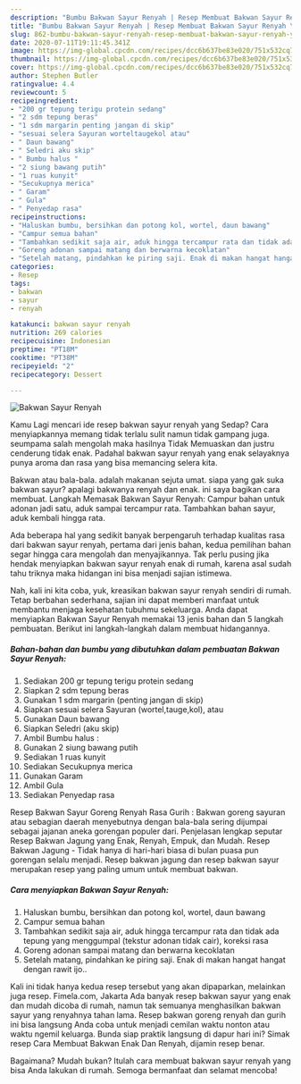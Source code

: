 ```yaml
---
description: "Bumbu Bakwan Sayur Renyah | Resep Membuat Bakwan Sayur Renyah Yang Enak Banget"
title: "Bumbu Bakwan Sayur Renyah | Resep Membuat Bakwan Sayur Renyah Yang Enak Banget"
slug: 862-bumbu-bakwan-sayur-renyah-resep-membuat-bakwan-sayur-renyah-yang-enak-banget
date: 2020-07-11T19:11:45.341Z
image: https://img-global.cpcdn.com/recipes/dcc6b637be83e020/751x532cq70/bakwan-sayur-renyah-foto-resep-utama.jpg
thumbnail: https://img-global.cpcdn.com/recipes/dcc6b637be83e020/751x532cq70/bakwan-sayur-renyah-foto-resep-utama.jpg
cover: https://img-global.cpcdn.com/recipes/dcc6b637be83e020/751x532cq70/bakwan-sayur-renyah-foto-resep-utama.jpg
author: Stephen Butler
ratingvalue: 4.4
reviewcount: 5
recipeingredient:
- "200 gr tepung terigu protein sedang"
- "2 sdm tepung beras"
- "1 sdm margarin penting jangan di skip"
- "sesuai selera Sayuran worteltaugekol atau"
- " Daun bawang"
- " Seledri aku skip"
- " Bumbu halus "
- "2 siung bawang putih"
- "1 ruas kunyit"
- "Secukupnya merica"
- " Garam"
- " Gula"
- " Penyedap rasa"
recipeinstructions:
- "Haluskan bumbu, bersihkan dan potong kol, wortel, daun bawang"
- "Campur semua bahan"
- "Tambahkan sedikit saja air, aduk hingga tercampur rata dan tidak ada tepung yang menggumpal (tekstur adonan tidak cair), koreksi rasa"
- "Goreng adonan sampai matang dan berwarna kecoklatan"
- "Setelah matang, pindahkan ke piring saji. Enak di makan hangat hangat dengan rawit ijo.."
categories:
- Resep
tags:
- bakwan
- sayur
- renyah

katakunci: bakwan sayur renyah 
nutrition: 269 calories
recipecuisine: Indonesian
preptime: "PT18M"
cooktime: "PT38M"
recipeyield: "2"
recipecategory: Dessert

---
```



![Bakwan Sayur Renyah](https://img-global.cpcdn.com/recipes/dcc6b637be83e020/751x532cq70/bakwan-sayur-renyah-foto-resep-utama.jpg)

Kamu Lagi mencari ide resep bakwan sayur renyah yang Sedap? Cara menyiapkannya memang tidak terlalu sulit namun tidak gampang juga. seumpama salah mengolah maka hasilnya Tidak Memuaskan dan justru cenderung tidak enak. Padahal bakwan sayur renyah yang enak selayaknya punya aroma dan rasa yang bisa memancing selera kita.

Bakwan atau bala-bala. adalah makanan sejuta umat. siapa yang gak suka bakwan sayur? apalagi bakwanya renyah dan enak. ini saya bagikan cara membuat. Langkah Memasak Bakwan Sayur Renyah: Campur bahan untuk adonan jadi satu, aduk sampai tercampur rata. Tambahkan bahan sayur, aduk kembali hingga rata.

Ada beberapa hal yang sedikit banyak berpengaruh terhadap kualitas rasa dari bakwan sayur renyah, pertama dari jenis bahan, kedua pemilihan bahan segar hingga cara mengolah dan menyajikannya. Tak perlu pusing jika hendak menyiapkan bakwan sayur renyah enak di rumah, karena asal sudah tahu triknya maka hidangan ini bisa menjadi sajian istimewa.


Nah, kali ini kita coba, yuk, kreasikan bakwan sayur renyah sendiri di rumah. Tetap berbahan sederhana, sajian ini dapat memberi manfaat untuk membantu menjaga kesehatan tubuhmu sekeluarga. Anda dapat menyiapkan Bakwan Sayur Renyah memakai 13 jenis bahan dan 5 langkah pembuatan. Berikut ini langkah-langkah dalam membuat hidangannya.

<!--inarticleads1-->

##### Bahan-bahan dan bumbu yang dibutuhkan dalam pembuatan Bakwan Sayur Renyah:

1. Sediakan 200 gr tepung terigu protein sedang
1. Siapkan 2 sdm tepung beras
1. Gunakan 1 sdm margarin (penting jangan di skip)
1. Siapkan sesuai selera Sayuran (wortel,tauge,kol), atau
1. Gunakan  Daun bawang
1. Siapkan  Seledri (aku skip)
1. Ambil  Bumbu halus :
1. Gunakan 2 siung bawang putih
1. Sediakan 1 ruas kunyit
1. Sediakan Secukupnya merica
1. Gunakan  Garam
1. Ambil  Gula
1. Sediakan  Penyedap rasa


Resep Bakwan Sayur Goreng Renyah Rasa Gurih : Bakwan goreng sayuran atau sebagian daerah menyebutnya dengan bala-bala sering dijumpai sebagai jajanan aneka gorengan populer dari. Penjelasan lengkap seputar Resep Bakwan Jagung yang Enak, Renyah, Empuk, dan Mudah. Resep Bakwan Jagung - Tidak hanya di hari-hari biasa di bulan puasa pun gorengan selalu menjadi. Resep bakwan jagung dan resep bakwan sayur merupakan resep yang paling umum untuk membuat bakwan. 

<!--inarticleads2-->

##### Cara menyiapkan Bakwan Sayur Renyah:

1. Haluskan bumbu, bersihkan dan potong kol, wortel, daun bawang
1. Campur semua bahan
1. Tambahkan sedikit saja air, aduk hingga tercampur rata dan tidak ada tepung yang menggumpal (tekstur adonan tidak cair), koreksi rasa
1. Goreng adonan sampai matang dan berwarna kecoklatan
1. Setelah matang, pindahkan ke piring saji. Enak di makan hangat hangat dengan rawit ijo..


Kali ini tidak hanya kedua resep tersebut yang akan dipaparkan, melainkan juga resep. Fimela.com, Jakarta Ada banyak resep bakwan sayur yang enak dan mudah dicoba di rumah, namun tak semuanya menghasilkan bakwan sayur yang renyahnya tahan lama. Resep bakwan goreng renyah dan gurih ini bisa langsung Anda coba untuk menjadi cemilan waktu nonton atau waktu ngemil keluarga. Bunda siap praktik langsung di dapur hari ini? Simak resep Cara Membuat Bakwan Enak Dan Renyah, dijamin resep benar. 

Bagaimana? Mudah bukan? Itulah cara membuat bakwan sayur renyah yang bisa Anda lakukan di rumah. Semoga bermanfaat dan selamat mencoba!
